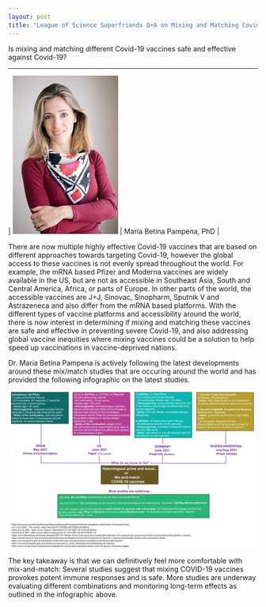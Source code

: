 ```yaml
---
layout: post
title: "League of Science Superfriends Q+A on Mixing and Matching Covid-19 Vaccines"
---
```


Is mixing and matching different Covid-19 vaccines safe and effective against Covid-19?

---

| ![Maria Betina Pampena, PhD](/assets/img/mb-pampena.jpg#small) | Maria Betina Pampena, PhD |


There are now multiple highly effective Covid-19 vaccines that are based on different approaches towards targeting Covid-19, however the global access to these vaccines is not evenly spread throughout the world. For example, the mRNA based Pfizer and Moderna vaccines are widely available in the US, but are not as accessible in Southeast Asia, South and Central America, Africa, or parts of Europe. In other parts of the world, the accessible vaccines are J+J, Sinovac, Sinopharm, Sputnik V and Astrazeneca and also differ from the mRNA based platforms.  With the different types of vaccine platforms and accessibility around the world, there is now interest in determining if mixing and matching these vaccines are safe and effective in preventing severe Covid-19, and also addressing global vaccine inequities where mixing vaccines could be a solution to help speed up vaccinations in vaccine-deprived nations.

Dr. Maria Betina Pampena is actively following the latest developments around these mix/match studies that are occuring around the world and has provided the following infographic on the latest studies.

![Combinations Graphic](/assets/img/vaccines-combinations-en.png)

The key takeaway is that we can definitively feel more comfortable with mix-and-match: Several studies suggest that mixing COVID-19 vaccines provokes potent immune responses and is safe. More studies are underway evaluating different combinations and monitoring long-term effects as outlined in the infographic above.
